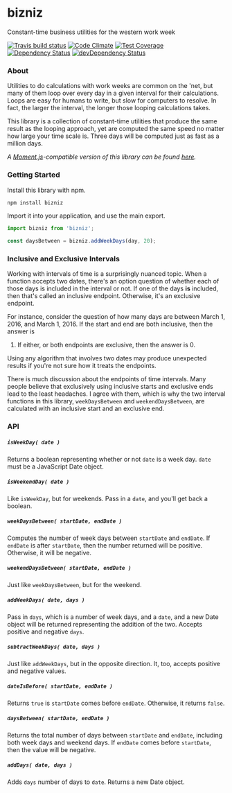 # bizniz

Constant-time business utilities for the western work week

[![Travis build status](http://img.shields.io/travis/jmeas/bizniz.js.svg?style=flat)](https://travis-ci.org/jmeas/bizniz.js)
[![Code Climate](https://codeclimate.com/github/jmeas/bizniz.js/badges/gpa.svg)](https://codeclimate.com/github/jmeas/bizniz.js)
[![Test Coverage](https://codeclimate.com/github/jmeas/bizniz.js/badges/coverage.svg)](https://codeclimate.com/github/jmeas/bizniz.js)
[![Dependency Status](https://david-dm.org/jmeas/bizniz.js.svg)](https://david-dm.org/jmeas/bizniz.js)
[![devDependency Status](https://david-dm.org/jmeas/bizniz.js/dev-status.svg)](https://david-dm.org/jmeas/bizniz.js#info=devDependencies)

### About

Utilities to do calculations with work weeks are common on the 'net, but many
of them loop over every day in a given interval for their calculations. Loops
are easy for humans to write, but slow for computers to resolve. In fact,
the larger the interval, the longer those looping calculations takes.

This library is a collection of constant-time utilities that produce the
same result as the looping approach, yet are computed the same speed no matter
how large your time scale is. Three days will be computed just as fast as a
million days.

*A [Moment.js](http://momentjs.com/)-compatible version of this library can be
found [here](https://github.com/jmeas/moment-business).*

### Getting Started

Install this library with npm.

```js
npm install bizniz
```

Import it into your application, and use the main export.

```js
import bizniz from 'bizniz';

const daysBetween = bizniz.addWeekDays(day, 20);
```

### Inclusive and Exclusive Intervals

Working with intervals of time is a surprisingly nuanced topic. When a function
accepts two dates, there's an option question of whether each of those days
is included in the interval or not. If one of the days **is** included, then
that's called an inclusive endpoint. Otherwise, it's an exclusive endpoint.

For instance, consider the question of how many days are between March 1, 2016,
and March 1, 2016. If the start and end are both inclusive, then the answer is
1. If either, or both endpoints are exclusive, then the answer is 0.

Using any algorithm that involves two dates may produce unexpected results if
you're not sure how it treats the endpoints.

There is much discussion about the endpoints of time intervals. Many people
believe that exclusively using inclusive starts and exclusive ends lead to the
least headaches. I agree with them, which is why the two interval functions in
this library, `weekDaysBetween` and `weekendDaysBetween`, are calculated with an
inclusive start and an exclusive end.

### API

##### `isWeekDay( date )`

Returns a boolean representing whether or not `date` is a week day. `date` must
be a JavaScript Date object.

##### `isWeekendDay( date )`

Like `isWeekDay`, but for weekends. Pass in a `date`, and you'll get back a
boolean.

##### `weekDaysBetween( startDate, endDate )`

Computes the number of week days between `startDate` and `endDate`. If `endDate`
is after `startDate`, then the number returned will be positive. Otherwise,
it will be negative.

##### `weekendDaysBetween( startDate, endDate )`

Just like `weekDaysBetween`, but for the weekend.

##### `addWeekDays( date, days )`

Pass in `days`, which is a number of week days, and a `date`, and a new Date
object will be returned representing the addition of the two. Accepts positive
and negative `days`.

##### `subtractWeekDays( date, days )`

Just like `addWeekDays`, but in the opposite direction. It, too, accepts
positive and negative values.

##### `dateIsBefore( startDate, endDate )`

Returns `true` is `startDate` comes before `endDate`. Otherwise, it returns
`false`.

##### `daysBetween( startDate, endDate )`

Returns the total number of days between `startDate` and `endDate`, including
both week days and weekend days. If `endDate` comes before `startDate`, then the
value will be negative.

##### `addDays( date, days )`

Adds `days` number of days to `date`. Returns a new Date object.
